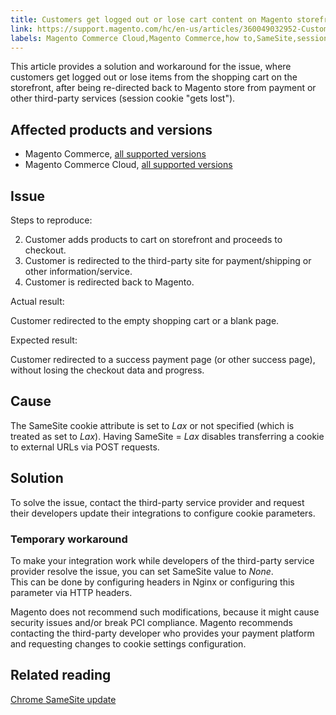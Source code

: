 ```yaml
---
title: Customers get logged out or lose cart content on Magento storefront
link: https://support.magento.com/hc/en-us/articles/360049032952-Customers-get-logged-out-or-lose-cart-content-on-Magento-storefront
labels: Magento Commerce Cloud,Magento Commerce,how to,SameSite,session,cookies,cart,logged out
---
```


This article provides a solution and workaround for the issue, where customers get logged out or lose items from the shopping cart on the storefront, after being re-directed back to Magento store from payment or other third-party services (session cookie "gets lost").

 Affected products and versions
------------------------------

 
 * Magento Commerce, [all supported versions](https://magento.com/sites/default/files/magento-software-lifecycle-policy.pdf) 
 * Magento Commerce Cloud, [all supported versions](https://magento.com/sites/default/files/magento-software-lifecycle-policy.pdf) 
 
 Issue
-----

 Steps to reproduce:

 
 2. Customer adds products to cart on storefront and proceeds to checkout. 
 4. Customer is redirected to the third-party site for payment/shipping or other information/service.
 6. Customer is redirected back to Magento.
 
 Actual result: 

 Customer redirected to the empty shopping cart or a blank page. 

 Expected result:

 Customer redirected to a success payment page (or other success page), without losing the checkout data and progress. 

 Cause
-----

 The SameSite cookie attribute is set to *Lax* or not specified (which is treated as set to *Lax*). Having SameSite = *Lax* disables transferring a cookie to external URLs via POST requests.

 Solution
--------

 To solve the issue, contact the third-party service provider and request their developers update their integrations to configure cookie parameters.

 ### Temporary workaround

 To make your integration work while developers of the third-party service provider resolve the issue, you can set SameSite value to *None*.   
This can be done by configuring headers in Nginx or configuring this parameter via HTTP headers. 

 Magento does not recommend such modifications, because it might cause security issues and/or break PCI compliance. Magento recommends contacting the third-party developer who provides your payment platform and requesting changes to cookie settings configuration.

 Related reading
---------------

 [Chrome SameSite update](https://www.chromestatus.com/feature/5088147346030592)

